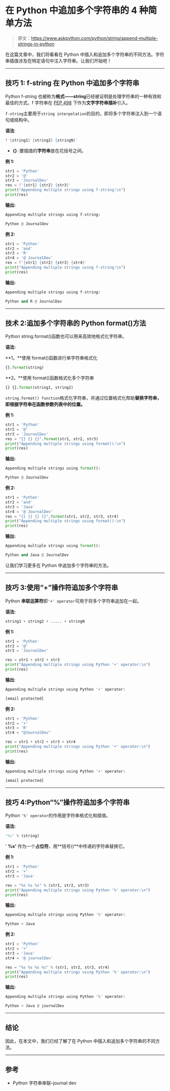 # 在 Python 中追加多个字符串的 4 种简单方法

> 原文：<https://www.askpython.com/python/string/append-multiple-strings-in-python>

在这篇文章中，我们将看看在 Python 中插入和追加多个字符串的不同方法。字符串插值涉及在特定语句中注入字符串。让我们开始吧！

* * *

## 技巧 1: f-string 在 Python 中追加多个字符串

Python f-string 也被称为**格式——string**已经被证明是处理字符串的一种有效和最佳的方式。f 字符串在 [PEP 498](https://docs.python.org/3/whatsnew/3.6.html#whatsnew36-pep498) 下作为**文字字符串插补**引入。

`f-string`主要用于`string interpolation`的目的，即将多个字符串注入到一个语句或结构中。

**语法**:

```py
f'{string1} {string2} {stringN}'

```

*   **{}** :要插值的**字符串**放在花括号之间。

**例 1:**

```py
str1 = 'Python'
str2 = '@'
str3 = 'JournalDev'
res = f'{str1} {str2} {str3}'
print("Appending multiple strings using f-string:\n")
print(res)

```

**输出:**

```py
Appending multiple strings using f-string:

Python @ JournalDev

```

**例 2:**

```py
str1 = 'Python'
str2 = 'and'
str3 = 'R'
str4 = '@ JournalDev'
res = f'{str1} {str2} {str3} {str4}'
print("Appending multiple strings using f-string:\n")
print(res)      

```

**输出:**

```py
Appending multiple strings using f-string:

Python and R @ JournalDev

```

* * *

## 技术 2:追加多个字符串的 Python format()方法

Python string.format()函数也可以用来高效地格式化字符串。

**语法:**

**1。**使用 format()函数进行单字符串格式化

```py
{}.format(string)

```

**2。**使用 format()函数格式化多个字符串

```py
{} {}.format(string1, string2)

```

`string.format() function`格式化字符串，并通过位置格式化帮助**替换字符串，即根据字符串在函数参数列表中的位置。**

**例 1:**

```py
str1 = 'Python'
str2 = '@'
str3 = 'JournalDev'
res = "{} {} {}".format(str1, str2, str3)
print("Appending multiple strings using format():\n")
print(res)      

```

**输出:**

```py
Appending multiple strings using format():

Python @ JournalDev

```

**例 2:**

```py
str1 = 'Python'
str2 = 'and'
str3 = 'Java'
str4 = '@ JournalDev'
res = "{} {} {} {}".format(str1, str2, str3, str4)
print("Appending multiple strings using format():\n")
print(res)      

```

**输出:**

```py
Appending multiple strings using format():

Python and Java @ JournalDev

```

让我们学习更多在 Python 中追加多个字符串的方法。

* * *

## 技巧 3:使用“+”操作符追加多个字符串

Python **串联运算符**即`'+' operator`可用于将多个字符串追加在一起。

**语法:**

```py
string1 + string2 + ..... + stringN

```

**例 1:**

```py
str1 = 'Python'
str2 = '@'
str3 = 'JournalDev'

res = str1 + str2 + str3
print("Appending multiple strings using Python '+' operator:\n")
print(res)      

```

**输出**:

```py
Appending multiple strings using Python '+' operator:

[email protected]

```

**例 2:**

```py
str1 = 'Python'
str2 = '+'
str3 = 'R'
str4 = "@JournalDev"

res = str1 + str2 + str3 + str4
print("Appending multiple strings using Python '+' operator:\n")
print(res)      

```

**输出:**

```py
Appending multiple strings using Python '+' operator:

[email protected]

```

* * *

## 技巧 4:Python“%”操作符追加多个字符串

Python `'%' operator`的作用是字符串格式化和插值。

**语法:**

```py
"%s" % (string)

```

' **%s'** 作为一个**占位符**，用**括号()**中传递的字符串替换它。

**例 1:**

```py
str1 = 'Python'
str2 = '+'
str3 = 'Java'

res = "%s %s %s" % (str1, str2, str3)
print("Appending multiple strings using Python '%' operator:\n")
print(res)      

```

**输出:**

```py
Appending multiple strings using Python '%' operator:

Python + Java

```

**例 2:**

```py
str1 = 'Python'
str2 = '+'
str3 = 'Java'
str4 = '@ journalDev'

res = "%s %s %s %s" % (str1, str2, str3, str4)
print("Appending multiple strings using Python '%' operator:\n")
print(res)

```

**输出:**

```py
Appending multiple strings using Python '%' operator:

Python + Java @ journalDev

```

* * *

## 结论

因此，在本文中，我们已经了解了在 Python 中插入和追加多个字符串的不同方法。

* * *

## 参考

*   Python 字符串串联–journal dev